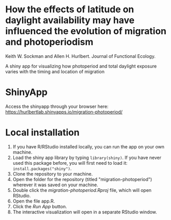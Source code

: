 # How the effects of latitude on daylight availability may have influenced the evolution of migration and photoperiodism

Keith W. Sockman and Allen H. Hurlbert. Journal of Functional Ecology.

A shiny app for visualizing how photoperiod and total daylight exposure varies with the timing and location of migration


# ShinyApp
Access the shinyapp through your browser here: https://hurlbertlab.shinyapps.io/migration-photoperiod/

# Local installation
1. If you have R/RStudio installed locally, you can run the app on your own machine.
2. Load the shiny app library by typing `library(shiny)`. If you have never used this package before, you will first need to load it: `install.packages("shiny")`.
3. Clone the repository to your machine.
4. Open the folder for the repository (titled "migration-photoperiod") wherever it was saved on your machine.
5. Double click the _migration-photoperiod.Rproj_ file, which will open RStudio.
6. Open the file app.R.
7. Click the _Run App_ button.
8. The interactive visualization will open in a separate RStudio window.
